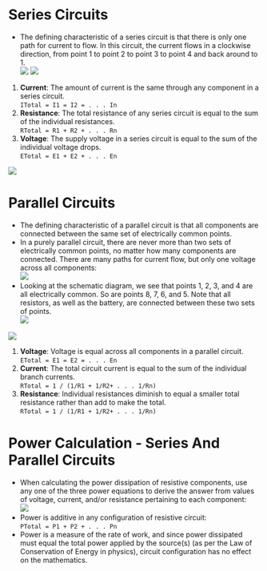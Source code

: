 # Series Circuits
- The defining characteristic of a series circuit is that there is only one path for current to flow. 
In this circuit, the current flows in a clockwise direction, from point 1 to point 2 to point 3 to point 4 and back around to 1.</br>
![](https://www.allaboutcircuits.com/uploads/articles/series-connection.jpg)
![](https://www.allaboutcircuits.com/uploads/articles/series-circuit.jpg)

1. **Current**: The amount of current is the same through any component in a series circuit. </br>
```ITotal = I1 = I2 = . . . In```
2. **Resistance**: The total resistance of any series circuit is equal to the sum of the individual resistances. </br>
```RTotal = R1 + R2 + . . . Rn```
3. **Voltage**: The supply voltage in a series circuit is equal to the sum of the individual voltage drops.  </br>
```ETotal = E1 + E2 + . . . En```

![](https://www.allaboutcircuits.com/uploads/articles/for-series-circuits-2.png)
# Parallel Circuits
- The defining characteristic of a parallel circuit is that all components are connected between the same set of electrically common points. 
- In a purely parallel circuit, there are never more than two sets of electrically common points, no matter how many components are connected. There are many paths for current flow, but only one voltage across all components:</br>
![](https://www.allaboutcircuits.com/uploads/articles/parallel-connection.jpg)
- Looking at the schematic diagram, we see that points 1, 2, 3, and 4 are all electrically common. So are points 8, 7, 6, and 5. Note that all resistors, as well as the battery, are connected between these two sets of points.</br>
![](https://www.allaboutcircuits.com/uploads/articles/parallel-circuit.jpg)

![](https://www.allaboutcircuits.com/uploads/articles/for-parallel-circuits-3.png)

1. **Voltage**: Voltage is equal across all components in a parallel circuit.  </br>
```ETotal = E1 = E2 = . . . En```
2. **Current**: The total circuit current is equal to the sum of the individual branch currents. </br>
```RTotal = 1 / (1/R1 + 1/R2+ . . . 1/Rn)```
3. **Resistance**: Individual resistances diminish to equal a smaller total resistance rather than add to make the total. </br>
```RTotal = 1 / (1/R1 + 1/R2+ . . . 1/Rn)```

# Power Calculation -  Series And Parallel Circuits
- When calculating the power dissipation of resistive components, use any one of the three power equations to derive the answer from values of voltage, current, and/or resistance pertaining to each component: </br>
![](https://www.allaboutcircuits.com/uploads/articles/power-equations.png)
- Power is additive in any configuration of resistive circuit: </br> ```PTotal = P1 + P2 + . . . Pn```
- Power is a measure of the rate of work, and since power dissipated must equal the total power applied by the source(s) (as per the Law of Conservation of Energy in physics), circuit configuration has no effect on the mathematics.
